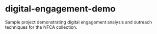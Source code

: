 # digital-engagement-demo
Sample project demonstrating digital engagement analysis and outreach techniques for the NFCA collection.
